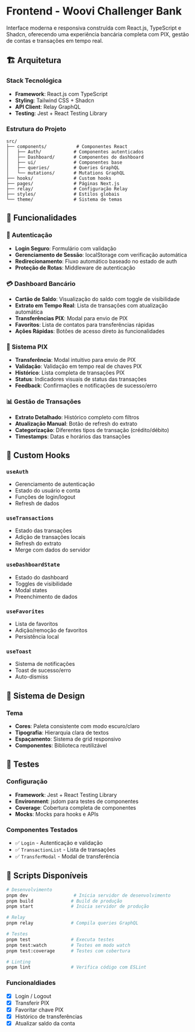 # Frontend - Woovi Challenger Bank

Interface moderna e responsiva construída com React.js, TypeScript e Shadcn, oferecendo uma experiência bancária completa com PIX, gestão de contas e transações em tempo real.

## 🏗️ Arquitetura

### Stack Tecnológica
- **Framework**: React.js com TypeScript
- **Styling**: Tailwind CSS + Shadcn
- **API Client**: Relay GraphQL
- **Testing**: Jest + React Testing Library

### Estrutura do Projeto
```
src/
├── components/           # Componentes React
│   ├── Auth/            # Componentes autenticados
│   ├── Dashboard/       # Componentes do dashboard
│   ├── ui/              # Componentes base
│   ├── queries/         # Queries GraphQL
│   └── mutations/       # Mutations GraphQL
├── hooks/               # Custom hooks
├── pages/               # Páginas Next.js
├── relay/               # Configuração Relay
├── styles/              # Estilos globais
└── theme/               # Sistema de temas
```

## 🚀 Funcionalidades

### 🔐 Autenticação
- **Login Seguro**: Formulário com validação
- **Gerenciamento de Sessão**: localStorage com verificação automática
- **Redirecionamento**: Fluxo automático baseado no estado de auth
- **Proteção de Rotas**: Middleware de autenticação

### 💳 Dashboard Bancário
- **Cartão de Saldo**: Visualização do saldo com toggle de visibilidade
- **Extrato em Tempo Real**: Lista de transações com atualização automática
- **Transferências PIX**: Modal para envio de PIX
- **Favoritos**: Lista de contatos para transferências rápidas
- **Ações Rápidas**: Botões de acesso direto às funcionalidades

### 💸 Sistema PIX
- **Transferência**: Modal intuitivo para envio de PIX
- **Validação**: Validação em tempo real de chaves PIX
- **Histórico**: Lista completa de transações PIX
- **Status**: Indicadores visuais de status das transações
- **Feedback**: Confirmações e notificações de sucesso/erro

### 📊 Gestão de Transações
- **Extrato Detalhado**: Histórico completo com filtros
- **Atualização Manual**: Botão de refresh do extrato
- **Categorização**: Diferentes tipos de transação (crédito/débito)
- **Timestamps**: Datas e horários das transações

## 🎣 Custom Hooks

### `useAuth`
- Gerenciamento de autenticação
- Estado do usuário e conta
- Funções de login/logout
- Refresh de dados

### `useTransactions`
- Estado das transações
- Adição de transações locais
- Refresh do extrato
- Merge com dados do servidor

### `useDashboardState`
- Estado do dashboard
- Toggles de visibilidade
- Modal states
- Preenchimento de dados

### `useFavorites`
- Lista de favoritos
- Adição/remoção de favoritos
- Persistência local

### `useToast`
- Sistema de notificações
- Toast de sucesso/erro
- Auto-dismiss

## 🎨 Sistema de Design

### Tema
- **Cores**: Paleta consistente com modo escuro/claro
- **Tipografia**: Hierarquia clara de textos
- **Espaçamento**: Sistema de grid responsivo
- **Componentes**: Biblioteca reutilizável

## 🧪 Testes

### Configuração
- **Framework**: Jest + React Testing Library
- **Environment**: jsdom para testes de componentes
- **Coverage**: Cobertura completa de componentes
- **Mocks**: Mocks para hooks e APIs

### Componentes Testados
- ✅ `Login` - Autenticação e validação
- ✅ `TransactionList` - Lista de transações
- ✅ `TransferModal` - Modal de transferência


## 🚀 Scripts Disponíveis

```bash
# Desenvolvimento
pnpm dev                 # Inicia servidor de desenvolvimento
pnpm build              # Build de produção
pnpm start              # Inicia servidor de produção

# Relay
pnpm relay              # Compila queries GraphQL

# Testes
pnpm test               # Executa testes
pnpm test:watch         # Testes em modo watch
pnpm test:coverage      # Testes com cobertura

# Linting
pnpm lint               # Verifica código com ESLint
```

### Funcionaldiades
- [x] Login / Logout
- [x] Transferir PIX
- [x] Favoritar chave PIX
- [x] Histórico de transferências
- [x] Atualizar saldo da conta
